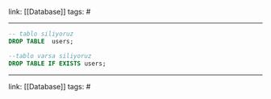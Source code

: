 link: [[Database]]
tags: #

---

``` sql
-- tablo siliyoruz 
DROP TABLE  users;

--tablo varsa siliyoruz 
DROP TABLE IF EXISTS users;
``` 

---
link: [[Database]]
tags: #
